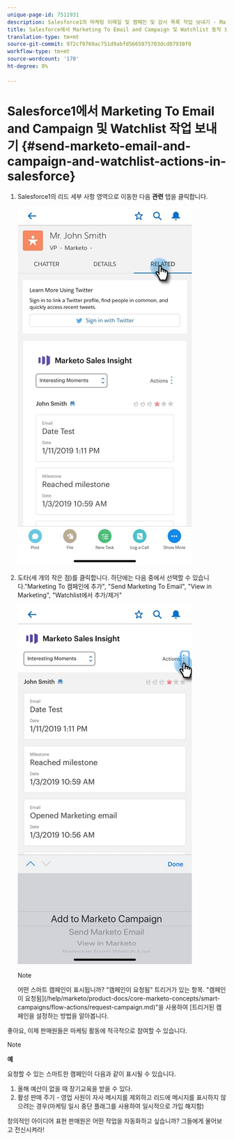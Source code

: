 ```yaml
---
unique-page-id: 7511931
description: Salesforce1의 마케팅 이메일 및 캠페인 및 감시 목록 작업 보내기 - Marketing To Docs - 제품 설명서
title: Salesforce에서 Marketing To Email and Campaign 및 Watchlist 동작 보내기1
translation-type: tm+mt
source-git-commit: 972cf9769ac751d9abfd5665975703dcd07930f0
workflow-type: tm+mt
source-wordcount: '170'
ht-degree: 0%

---
```



# Salesforce1에서 Marketing To Email and Campaign 및 Watchlist 작업 보내기 {#send-marketo-email-and-campaign-and-watchlist-actions-in-salesforce}

1. Salesforce1의 리드 세부 사항 영역으로 이동한 다음 **관련** 탭을 클릭합니다.

   ![](assets/one-1.png)

1. 도타(세 개의 작은 점)를 클릭합니다. 하단에는 다음 중에서 선택할 수 있습니다.&quot;Marketing To 캠페인에 추가&quot;, &quot;Send Marketing To Email&quot;, &quot;View in Marketing&quot;, &quot;Watchlist에서 추가/제거&quot;

   ![](assets/two-1.png)

   >[!NOTE]
   >
   >어떤 스마트 캠페인이 표시됩니까? &quot;캠페인이 요청됨&quot; 트리거가 있는 항목. &quot;캠페인이 요청됨](/help/marketo/product-docs/core-marketo-concepts/smart-campaigns/flow-actions/request-campaign.md)&quot;을 사용하여 [트리거된 캠페인을 설정하는 방법을 알아봅니다.

좋아요, 이제 판매원들은 마케팅 활동에 적극적으로 참여할 수 있습니다.

>[!NOTE]
>
>**예**
>
>요청할 수 있는 스마트한 캠페인이 다음과 같이 표시될 수 있습니다.
>
>1. 올해 예산이 없을 때 장기교육을 받을 수 있다.
>1. 활성 판매 주기 - 영업 사원이 자사 메시지를 제외하고 리드에 메시지를 표시하지 않으려는 경우(마케팅 일시 중단 플래그를 사용하여 일시적으로 가입 해지함)

>
>
창의적인 아이디어 표현 판매원은 어떤 작업을 자동화하고 싶습니까? 그들에게 물어보고 전신시켜라!
